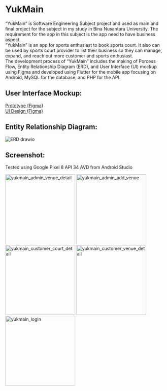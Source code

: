 # YukMain
“YukMain” is Software Engineering Subject project and used as main and final project for the subject in my study in Bina Nusantara University. The requirement for the app in this subject is the app need to have business aspect.
<br>
“YukMain” is an app for sports enthusiast to book sports court. It also can be used by sports court provider to list their business so they can manage, expand, and reach out more customer and sports enthusiast.
<br>
The development process of “YukMain” includes the making of Porcess Flow, Entity Relationship Diagram (ERD), and User Interface (UI) mockup using Figma and developed using Flutter for the mobile app focusing on Android, MySQL for the database, and PHP for the API.

## User Interface Mockup:
[Prototype (Figma)](https://www.figma.com/proto/9BC8CP4vygbOaxmCsIe1HT/YukMain?node-id=50-2&node-type=canvas&t=XrazgtYrbuR5M5Gt-1&scaling=min-zoom&content-scaling=fixed&page-id=0%3A1&starting-point-node-id=50%3A2&show-proto-sidebar=1) 
<br>
[UI Design (Figma)](https://www.figma.com/design/9BC8CP4vygbOaxmCsIe1HT/YukMain?node-id=0-1&t=cgRKEtAWeAplaRBn-1)

## Entity Relationship Diagram:
![ERD drawio](https://github.com/user-attachments/assets/9418aab9-f784-4a43-85da-757411e53c6f)

## Screenshot:
Tested using Google Pixel 8 API 34 AVD from Android Studio

<img width="220" alt="yukmain_admin_venue_detail" src="https://github.com/user-attachments/assets/7f3919c2-d9b1-4e18-abc8-29598aa2523b">
<img width="220" alt="yukmain_admin_add_venue" src="https://github.com/user-attachments/assets/314fa3a3-1c25-4d17-834d-c40bbf9d27ed">
<img width="220" alt="yukmain_customer_court_detail" src="https://github.com/user-attachments/assets/3311e16a-33a8-4dcd-b66f-5813d8a41867">
<img width="220" alt="yukmain_customer_venue_detail" src="https://github.com/user-attachments/assets/929dab99-1ba8-4c49-9e5e-75974f054a18">
<img width="220" alt="yukmain_login" src="https://github.com/user-attachments/assets/ca603a40-3d12-4f52-a711-b5d8bf2a4f95">
